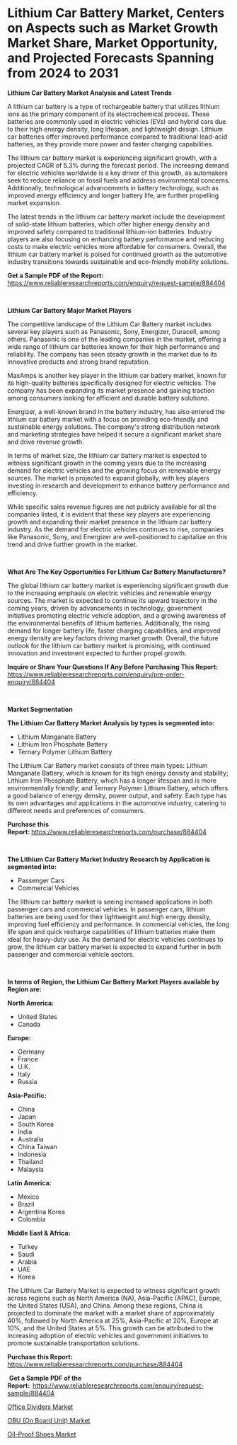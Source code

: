 <p><h1>Lithium Car Battery Market, Centers on Aspects such as Market Growth Market Share, Market Opportunity, and Projected Forecasts Spanning from 2024 to 2031</h1></p><p><strong>Lithium Car Battery Market Analysis and Latest Trends</strong></p>
<p><p>A lithium car battery is a type of rechargeable battery that utilizes lithium ions as the primary component of its electrochemical process. These batteries are commonly used in electric vehicles (EVs) and hybrid cars due to their high energy density, long lifespan, and lightweight design. Lithium car batteries offer improved performance compared to traditional lead-acid batteries, as they provide more power and faster charging capabilities.</p><p>The lithium car battery market is experiencing significant growth, with a projected CAGR of 5.3% during the forecast period. The increasing demand for electric vehicles worldwide is a key driver of this growth, as automakers seek to reduce reliance on fossil fuels and address environmental concerns. Additionally, technological advancements in battery technology, such as improved energy efficiency and longer battery life, are further propelling market expansion.</p><p>The latest trends in the lithium car battery market include the development of solid-state lithium batteries, which offer higher energy density and improved safety compared to traditional lithium-ion batteries. Industry players are also focusing on enhancing battery performance and reducing costs to make electric vehicles more affordable for consumers. Overall, the lithium car battery market is poised for continued growth as the automotive industry transitions towards sustainable and eco-friendly mobility solutions.</p></p>
<p><strong>Get a Sample PDF of the Report:&nbsp;</strong> <a href="https://www.reliableresearchreports.com/enquiry/request-sample/884404">https://www.reliableresearchreports.com/enquiry/request-sample/884404</a></p>
<p>&nbsp;</p>
<p><strong>Lithium Car Battery Major Market Players</strong></p>
<p><p>The competitive landscape of the Lithium Car Battery market includes several key players such as Panasonic, Sony, Energizer, Duracell, among others. Panasonic is one of the leading companies in the market, offering a wide range of lithium car batteries known for their high performance and reliability. The company has seen steady growth in the market due to its innovative products and strong brand reputation.</p><p>MaxAmps is another key player in the lithium car battery market, known for its high-quality batteries specifically designed for electric vehicles. The company has been expanding its market presence and gaining traction among consumers looking for efficient and durable battery solutions.</p><p>Energizer, a well-known brand in the battery industry, has also entered the lithium car battery market with a focus on providing eco-friendly and sustainable energy solutions. The company's strong distribution network and marketing strategies have helped it secure a significant market share and drive revenue growth.</p><p>In terms of market size, the lithium car battery market is expected to witness significant growth in the coming years due to the increasing demand for electric vehicles and the growing focus on renewable energy sources. The market is projected to expand globally, with key players investing in research and development to enhance battery performance and efficiency.</p><p>While specific sales revenue figures are not publicly available for all the companies listed, it is evident that these key players are experiencing growth and expanding their market presence in the lithium car battery industry. As the demand for electric vehicles continues to rise, companies like Panasonic, Sony, and Energizer are well-positioned to capitalize on this trend and drive further growth in the market.</p></p>
<p>&nbsp;</p>
<p><strong>What Are The Key Opportunities For Lithium Car Battery Manufacturers?</strong></p>
<p><p>The global lithium car battery market is experiencing significant growth due to the increasing emphasis on electric vehicles and renewable energy sources. The market is expected to continue its upward trajectory in the coming years, driven by advancements in technology, government initiatives promoting electric vehicle adoption, and a growing awareness of the environmental benefits of lithium batteries. Additionally, the rising demand for longer battery life, faster charging capabilities, and improved energy density are key factors driving market growth. Overall, the future outlook for the lithium car battery market is promising, with continued innovation and investment expected to further propel growth.</p></p>
<p><strong>Inquire or Share Your Questions If Any Before Purchasing This Report:</strong> <a href="https://www.reliableresearchreports.com/enquiry/pre-order-enquiry/884404">https://www.reliableresearchreports.com/enquiry/pre-order-enquiry/884404</a></p>
<p>&nbsp;</p>
<p><strong>Market Segmentation</strong></p>
<p><strong>The Lithium Car Battery Market Analysis by types is segmented into:</strong></p>
<p><ul><li>Lithium Manganate Battery</li><li>Lithium lron Phosphate Battery</li><li>Ternary Polymer Lithium Battery</li></ul></p>
<p><p>The Lithium Car Battery market consists of three main types: Lithium Manganate Battery, which is known for its high energy density and stability; Lithium Iron Phosphate Battery, which has a longer lifespan and is more environmentally friendly; and Ternary Polymer Lithium Battery, which offers a good balance of energy density, power output, and safety. Each type has its own advantages and applications in the automotive industry, catering to different needs and preferences of consumers.</p></p>
<p><strong>Purchase this Report:&nbsp;</strong><a href="https://www.reliableresearchreports.com/purchase/884404">https://www.reliableresearchreports.com/purchase/884404</a></p>
<p>&nbsp;</p>
<p><strong>The Lithium Car Battery Market Industry Research by Application is segmented into:</strong></p>
<p><ul><li>Passenger Cars</li><li>Commercial Vehicles</li></ul></p>
<p><p>The lithium car battery market is seeing increased applications in both passenger cars and commercial vehicles. In passenger cars, lithium batteries are being used for their lightweight and high energy density, improving fuel efficiency and performance. In commercial vehicles, the long life span and quick recharge capabilities of lithium batteries make them ideal for heavy-duty use. As the demand for electric vehicles continues to grow, the lithium car battery market is expected to expand further in both passenger and commercial vehicle sectors.</p></p>
<p>&nbsp;</p>
<p><strong>In terms of Region, the Lithium Car Battery Market Players available by Region are:</strong></p>
<p>
    <p> <strong> North America: </strong>
        <ul>
            <li>United States</li>
            <li>Canada</li>
        </ul>
        </p> 
    <p> <strong> Europe: </strong>
        <ul>
            <li>Germany</li>
            <li>France</li>
            <li>U.K.</li>
            <li>Italy</li>
            <li>Russia</li>
        </ul>
        </p> 
    <p> <strong> Asia-Pacific: </strong>
        <ul>
            <li>China</li>
            <li>Japan</li>
            <li>South Korea</li>
            <li>India</li>
            <li>Australia</li>
            <li>China Taiwan</li>
            <li>Indonesia</li>
            <li>Thailand</li>
            <li>Malaysia</li>
        </ul>
        </p> 
    <p> <strong> Latin America: </strong>
        <ul>
            <li>Mexico</li>
            <li>Brazil</li>
            <li>Argentina Korea</li>
            <li>Colombia</li>
        </ul>
        </p> 
    <p> <strong> Middle East & Africa: </strong>
        <ul>
            <li>Turkey</li>
            <li>Saudi</li>
            <li>Arabia</li>
            <li>UAE</li>
            <li>Korea</li>
        </ul>
    </p>
    </p>
<p><p>The Lithium Car Battery Market is expected to witness significant growth across regions such as North America (NA), Asia-Pacific (APAC), Europe, the United States (USA), and China. Among these regions, China is projected to dominate the market with a market share of approximately 40%, followed by North America at 25%, Asia-Pacific at 20%, Europe at 10%, and the United States at 5%. This growth can be attributed to the increasing adoption of electric vehicles and government initiatives to promote sustainable transportation solutions.</p></p>
<p><strong>Purchase this Report: </strong><a href="https://www.reliableresearchreports.com/purchase/884404">https://www.reliableresearchreports.com/purchase/884404</a></p>
<p>&nbsp;<strong>Get a Sample PDF of the Report:&nbsp;&nbsp;</strong><a href="https://www.reliableresearchreports.com/enquiry/request-sample/884404">https://www.reliableresearchreports.com/enquiry/request-sample/884404</a></p>
<p><strong></strong></p>
<p><p><a href="https://view.publitas.com/reportprime-1/office-dividers-market-insights-market-players-and-forecast-till-2030/">Office Dividers Market</a></p><p><a href="https://view.publitas.com/reportprime-1/obu-on-board-unit-market-size-2023-2030-global-industrial-analysis-key-geographical-regions-market-share-top-key-players-product-types-and-forecast-research-report/">OBU (On Board Unit) Market</a></p><p><a href="https://view.publitas.com/reportprime-1/oil-proof-shoes-market-size-2023-2030-global-industrial-analysis-key-geographical-regions-market-share-top-key-players-product-types-and-forecast-research-report/">Oil-Proof Shoes Market</a></p></p>